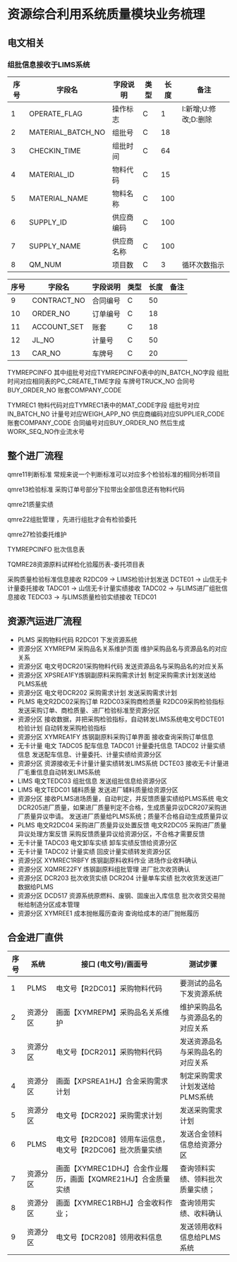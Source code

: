 # 资源综合利用系统质量模块业务梳理

## 电文相关

### 组批信息接收于LIMS系统

| 序号 | 字段名 | 字段说明 | 类型 | 长度 | 备注 |
|------|--------|----------|------|------|------|
| 1 | OPERATE_FLAG | 操作标志 | C | 1 | I:新增;U:修改;D:删除 |
| 2 | MATERIAL_BATCH_NO | 组批号 | C | 18 | |
| 3 | CHECKIN_TIME | 组批时间 | C | 64 | |
| 4 | MATERIAL_ID | 物料代码 | C | 15 | |
| 5 | MATERIAL_NAME | 物料名称 | C | 100 | |
| 6 | SUPPLY_ID | 供应商编码 | C | 100 | |
| 7 | SUPPLY_NAME | 供应商名称 | C | 100 | |
| 8 | QM_NUM | 项目数 | C | 3 | 循环次数指示 |

| 序号 | 字段名 | 字段说明 | 类型 | 长度 | 备注 |
|------|--------|----------|------|------|------|
| 9 | CONTRACT_NO | 合同编号 | C | 50 | |
| 10 | ORDER_NO | 订单编号 | C | 18 | |
| 11 | ACCOUNT_SET | 账套 | C | 18 | |
| 12 | JL_NO | 计量号 | C | 50 | |
| 13 | CAR_NO | 车牌号 | C | 20 | |

TYMREPCINFO
其中组批号对应TYMREPCINFO表中的IN_BATCH_NO字段
组批时间对应相同表的PC_CREATE_TIME字段
车牌号TRUCK_NO
合同号BUY_ORDER_NO
账套COMPANY_CODE

TYMREC1
物料代码对应TYMREC1表中的MAT_CODE字段
组批号对应IN_BATCH_NO
计量号对应WEIGH_APP_NO
供应商编码对应SUPPLIER_CODE
账套COMPANY_CODE
合同编号对应BUY_ORDER_NO
然后生成WORK_SEQ_NO作业流水号

## 整个进厂流程

qmre11判断标准  常规来说一个判断标准可以对应多个检验标准的相同分析项目

qmre13检验标准  采购订单号部分下拉带出全部信息还有物料代码

qmre21质量实绩

qmre22组批管理 ，先进行组批才会有检验委托

qmre27检验委托维护

TYMREPCINFO 批次信息表

TQMRE28资源原料试样检化验履历表-委托项目表

采购质量检验标准信息接收 R2DC09 -> LIMS检验计划发送 DCTE01 -> 山信无卡计量委托接收 TADC01 -> 山信无卡计量实绩接收 TADC02 -> 与LIMS进厂组批信息接收 TEDC03 -> 与LIMS质量检验实绩接收 TEDC01

## 资源汽运进厂流程

- PLMS 采购物料代码 R2DC01 下发资源系统
- 资源分区 XYMREPM 采购品名关系维护页面 维护采购品名与资源品名的对应关系
- 资源分区 电文号DCR201采购物料代码 发送资源品名与采购品名的对应关系
- 资源分区 XPSREA1FY炼钢副原料采购需求计划 制定采购需求计划发送给PLMS系统
- 资源分区 电文号DCR202 采购需求计划 发送采购需求计划
- PLMS 电文R2DC02采购订单 R2DC03采购商检质量 R2DC09采购检验指标 发送采购订单、商检质量、进厂检验标准至资源分区
- 资源分区 接收数据，并把采购检验指标，自动转发LIMS系统电文号DCTE01检验计划 自动转发采购检验指标
- 资源分区 XYMREA1FY 炼钢副原料采购订单界面 接收查询采购订单信息
- 无卡计量 电文 TADC05 配车信息 TADC01 计量委托信息 TADC02 计量实绩信息 发送配车信息、计量委托、计量实绩给资源分区
- 资源分区 资源接收无卡计量计量实绩转发LIMS系统 DCTE03 接收无卡计量进厂毛重信息自动转发LIMS系统
- LIMS 电文TEDC03 组批信息 发送组批信息给资源分区
- LIMS 电文TEDC01 辅料质量 发送进厂辅料质量给资源分区
- 资源分区 接收PLMS进场质量，自动判定，并反馈质量实绩给PLMS系统 电文DCR205进厂质量，如果进厂质量判定不合格，生成质量异议DCR207采购进厂质量异议申请。 发送进厂质量给PLMS系统；质量不合格自动生成质量异议
- PLMS 电文R2DC04 采购进厂质量异议处置反馈 电文R2DC05 采购进厂质量异议处理方案反馈 采购反馈质量异议给资源分区，不合格才需要反馈
- 无卡计量 TADC03 电文卸车实绩 卸车实绩反馈给资源分区
- 无卡计量 TADC02 计量实绩 回皮计量实绩转发资源分区
- 资源分区 XYMREC1RBFY 炼钢副原料收料作业 进场作业收料确认
- 资源分区 XQMRE22FY 炼钢副原料组批管理 进厂批次收货确认
- 资源分区 DCR203 批次收货实绩 DCR204 计量单车实绩 批次收货发送进厂数据给PLMS
- 资源分区 DCD517 资源系统原燃料、废钢、固废出入库信息 批次收货交易抛帐给制造分区成本管理
- 资源分区 XYMREE1 成本抛帐履历查询 查询给成本的进厂抛帐履历

## 合金进厂直供

| 序号 | 系统     | 接口 (电文号)/画面号                                                | 测试步骤                         |
| ---- | -------- | ------------------------------------------------------------------- | -------------------------------- |
| 1    | PLMS     | 电文号【R2DC01】采购物料代码                                        | 要测试的品名下发资源系统         |
| 2    | 资源分区 | 画面【XYMREPM】采购品名关系维护                                     | 维护采购品名与资源品名的对应关系 |
| 3    | 资源分区 | 电文号【DCR201】采购物料代码                                        | 发送资源品名与采购品名的对应关系 |
| 4    | 资源分区 | 画面【XPSREA1HJ】合金采购需求计划                                   | 制定采购需求计划发送给PLMS系统   |
| 5    | 资源分区 | 电文号【DCR202】采购需求计划                                        | 发送采购需求计划                 |
| 6    | PLMS     | 电文号【R2DC08】领用车运信息，电文号【R2DC06】批次质量实绩    | 发送合金领料信息给资源分区       |
| 7    | 资源分区 | 画面【XYMREC1DHJ】合金作业履历，画面【XQMRE21HJ】合金质量实绩 | 查询领料实绩、领料批次质量实绩； |
| 8    | 资源分区 | 画面【XYMREC1RBHJ】合金收料作业；                                   | 查询领用实绩、收料确认           |
| 9    | 资源分区 | 电文号【DCR208】领用收料信息                                        | 发送领用收料信息给PLMS系统       |
